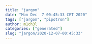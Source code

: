 ```yaml
---
title: "jargon"
date: "Mon Dec  7 00:45:33 CET 2020"
tags: ["jargon", "pipotron"]
author: m1ch3l
categories: ["generated"]
slug: "jargon/2020-12-07-00:45:33"
---
```



